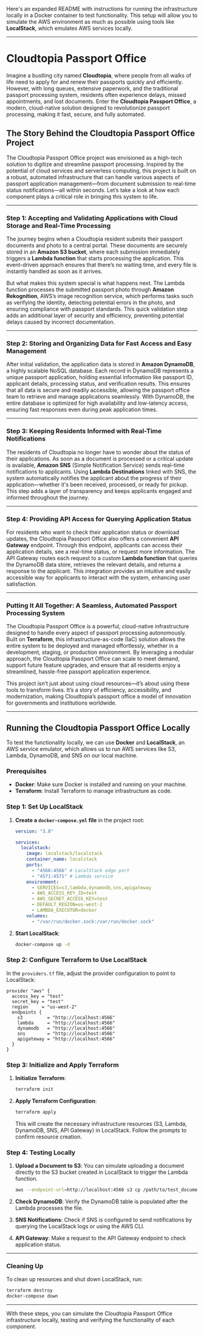 Here's an expanded README with instructions for running the infrastructure locally in a Docker container to test functionality. This setup will allow you to simulate the AWS environment as much as possible using tools like **LocalStack**, which emulates AWS services locally.

---

# Cloudtopia Passport Office

Imagine a bustling city named **Cloudtopia**, where people from all walks of life need to apply for and renew their passports quickly and efficiently. However, with long queues, extensive paperwork, and the traditional passport processing system, residents often experience delays, missed appointments, and lost documents. Enter the **Cloudtopia Passport Office**, a modern, cloud-native solution designed to revolutionize passport processing, making it fast, secure, and fully automated.

## The Story Behind the Cloudtopia Passport Office Project

The Cloudtopia Passport Office project was envisioned as a high-tech solution to digitize and streamline passport processing. Inspired by the potential of cloud services and serverless computing, this project is built on a robust, automated infrastructure that can handle various aspects of passport application management—from document submission to real-time status notifications—all within seconds. Let’s take a look at how each component plays a critical role in bringing this system to life.

---

### Step 1: Accepting and Validating Applications with Cloud Storage and Real-Time Processing

The journey begins when a Cloudtopia resident submits their passport documents and photo to a central portal. These documents are securely stored in an **Amazon S3 bucket**, where each submission immediately triggers a **Lambda function** that starts processing the application. This event-driven approach ensures that there’s no waiting time, and every file is instantly handled as soon as it arrives.

But what makes this system special is what happens next. The Lambda function processes the submitted passport photo through **Amazon Rekognition**, AWS’s image recognition service, which performs tasks such as verifying the identity, detecting potential errors in the photo, and ensuring compliance with passport standards. This quick validation step adds an additional layer of security and efficiency, preventing potential delays caused by incorrect documentation.

---

### Step 2: Storing and Organizing Data for Fast Access and Easy Management

After initial validation, the application data is stored in **Amazon DynamoDB**, a highly scalable NoSQL database. Each record in DynamoDB represents a unique passport application, holding essential information like passport ID, applicant details, processing status, and verification results. This ensures that all data is secure and readily accessible, allowing the passport office team to retrieve and manage applications seamlessly. With DynamoDB, the entire database is optimized for high availability and low-latency access, ensuring fast responses even during peak application times.

---

### Step 3: Keeping Residents Informed with Real-Time Notifications

The residents of Cloudtopia no longer have to wonder about the status of their applications. As soon as a document is processed or a critical update is available, **Amazon SNS** (Simple Notification Service) sends real-time notifications to applicants. Using **Lambda Destinations** linked with SNS, the system automatically notifies the applicant about the progress of their application—whether it's been received, processed, or ready for pickup. This step adds a layer of transparency and keeps applicants engaged and informed throughout the journey.

---

### Step 4: Providing API Access for Querying Application Status

For residents who want to check their application status or download updates, the Cloudtopia Passport Office also offers a convenient **API Gateway** endpoint. Through this endpoint, applicants can access their application details, see a real-time status, or request more information. The API Gateway routes each request to a custom **Lambda function** that queries the DynamoDB data store, retrieves the relevant details, and returns a response to the applicant. This integration provides an intuitive and easily accessible way for applicants to interact with the system, enhancing user satisfaction.

---

### Putting It All Together: A Seamless, Automated Passport Processing System

The Cloudtopia Passport Office is a powerful, cloud-native infrastructure designed to handle every aspect of passport processing autonomously. Built on **Terraform**, this infrastructure-as-code (IaC) solution allows the entire system to be deployed and managed effortlessly, whether in a development, staging, or production environment. By leveraging a modular approach, the Cloudtopia Passport Office can scale to meet demand, support future feature upgrades, and ensure that all residents enjoy a streamlined, hassle-free passport application experience.

This project isn’t just about using cloud resources—it’s about using these tools to transform lives. It’s a story of efficiency, accessibility, and modernization, making Cloudtopia’s passport office a model of innovation for governments and institutions worldwide.

---

## Running the Cloudtopia Passport Office Locally

To test the functionality locally, we can use **Docker** and **LocalStack**, an AWS service emulator, which allows us to run AWS services like S3, Lambda, DynamoDB, and SNS on our local machine.

### Prerequisites

- **Docker**: Make sure Docker is installed and running on your machine.
- **Terraform**: Install Terraform to manage infrastructure as code.

### Step 1: Set Up LocalStack

1. **Create a `docker-compose.yml` file** in the project root:

   ```yaml
   version: "3.8"

   services:
     localstack:
       image: localstack/localstack
       container_name: localstack
       ports:
         - "4566:4566" # LocalStack edge port
         - "4571:4571" # Lambda service
       environment:
         - SERVICES=s3,lambda,dynamodb,sns,apigateway
         - AWS_ACCESS_KEY_ID=test
         - AWS_SECRET_ACCESS_KEY=test
         - DEFAULT_REGION=us-west-2
         - LAMBDA_EXECUTOR=docker
       volumes:
         - "/var/run/docker.sock:/var/run/docker.sock"
   ```

2. **Start LocalStack**:

   ```bash
   docker-compose up -d
   ```

### Step 2: Configure Terraform to Use LocalStack

In the `providers.tf` file, adjust the provider configuration to point to LocalStack:

```hcl
provider "aws" {
  access_key = "test"
  secret_key = "test"
  region     = "us-west-2"
  endpoints {
    s3         = "http://localhost:4566"
    lambda     = "http://localhost:4566"
    dynamodb   = "http://localhost:4566"
    sns        = "http://localhost:4566"
    apigateway = "http://localhost:4566"
  }
}
```

### Step 3: Initialize and Apply Terraform

1. **Initialize Terraform**:

   ```bash
   terraform init
   ```

2. **Apply Terraform Configuration**:

   ```bash
   terraform apply
   ```

   This will create the necessary infrastructure resources (S3, Lambda, DynamoDB, SNS, API Gateway) in LocalStack. Follow the prompts to confirm resource creation.

### Step 4: Testing Locally

1. **Upload a Document to S3**: You can simulate uploading a document directly to the S3 bucket created in LocalStack to trigger the Lambda function.

   ```bash
   aws --endpoint-url=http://localhost:4566 s3 cp /path/to/test_document.jpg s3://passport-office-dev-bucket
   ```

2. **Check DynamoDB**: Verify the DynamoDB table is populated after the Lambda processes the file.

3. **SNS Notifications**: Check if SNS is configured to send notifications by querying the LocalStack logs or using the AWS CLI.

4. **API Gateway**: Make a request to the API Gateway endpoint to check application status.

---

### Cleaning Up

To clean up resources and shut down LocalStack, run:

```bash
terraform destroy
docker-compose down
```

---

With these steps, you can simulate the Cloudtopia Passport Office infrastructure locally, testing and verifying the functionality of each component.
